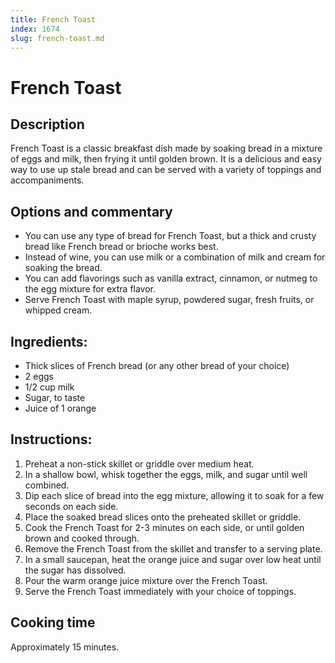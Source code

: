 ```yaml
---
title: French Toast
index: 1674
slug: french-toast.md
---
```


# French Toast

## Description
French Toast is a classic breakfast dish made by soaking bread in a mixture of eggs and milk, then frying it until golden brown. It is a delicious and easy way to use up stale bread and can be served with a variety of toppings and accompaniments.

## Options and commentary
- You can use any type of bread for French Toast, but a thick and crusty bread like French bread or brioche works best.
- Instead of wine, you can use milk or a combination of milk and cream for soaking the bread.
- You can add flavorings such as vanilla extract, cinnamon, or nutmeg to the egg mixture for extra flavor.
- Serve French Toast with maple syrup, powdered sugar, fresh fruits, or whipped cream.

## Ingredients:
- Thick slices of French bread (or any other bread of your choice)
- 2 eggs
- 1/2 cup milk
- Sugar, to taste
- Juice of 1 orange

## Instructions:
1. Preheat a non-stick skillet or griddle over medium heat.
2. In a shallow bowl, whisk together the eggs, milk, and sugar until well combined.
3. Dip each slice of bread into the egg mixture, allowing it to soak for a few seconds on each side.
4. Place the soaked bread slices onto the preheated skillet or griddle.
5. Cook the French Toast for 2-3 minutes on each side, or until golden brown and cooked through.
6. Remove the French Toast from the skillet and transfer to a serving plate.
7. In a small saucepan, heat the orange juice and sugar over low heat until the sugar has dissolved.
8. Pour the warm orange juice mixture over the French Toast.
9. Serve the French Toast immediately with your choice of toppings.

## Cooking time
Approximately 15 minutes.